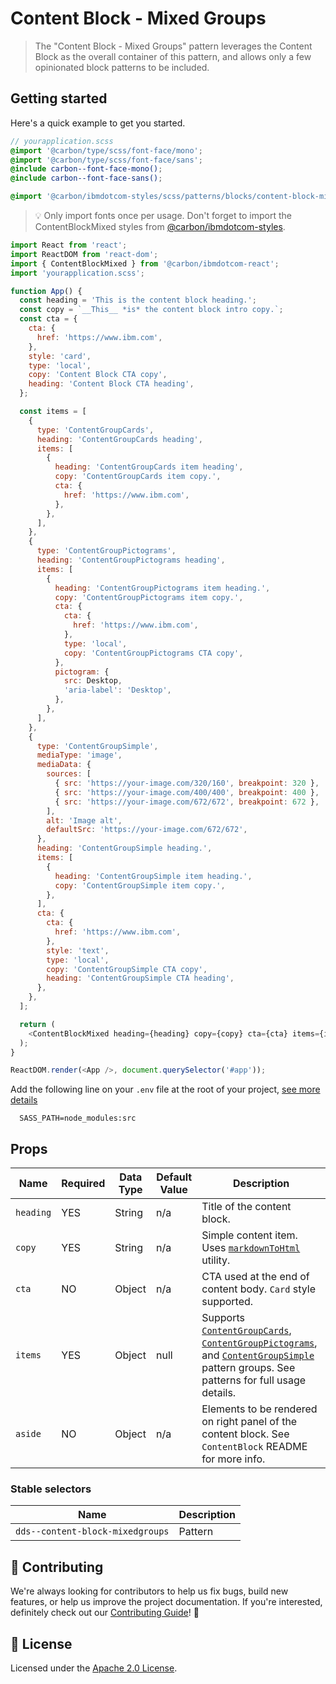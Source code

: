 # Content Block - Mixed Groups

> The "Content Block - Mixed Groups" pattern leverages the Content Block as the
> overall container of this pattern, and allows only a few opinionated block
> patterns to be included.

## Getting started

Here's a quick example to get you started.

```scss
// yourapplication.scss
@import '@carbon/type/scss/font-face/mono';
@import '@carbon/type/scss/font-face/sans';
@include carbon--font-face-mono();
@include carbon--font-face-sans();

@import '@carbon/ibmdotcom-styles/scss/patterns/blocks/content-block-mixed/index';
```

> 💡 Only import fonts once per usage. Don't forget to import the
> ContentBlockMixed styles from
> [@carbon/ibmdotcom-styles](https://github.com/carbon-design-system/ibm-dotcom-library/blob/master/packages/styles).

```javascript
import React from 'react';
import ReactDOM from 'react-dom';
import { ContentBlockMixed } from '@carbon/ibmdotcom-react';
import 'yourapplication.scss';

function App() {
  const heading = 'This is the content block heading.';
  const copy = `__This__ *is* the content block intro copy.`;
  const cta = {
    cta: {
      href: 'https://www.ibm.com',
    },
    style: 'card',
    type: 'local',
    copy: 'Content Block CTA copy',
    heading: 'Content Block CTA heading',
  };

  const items = [
    {
      type: 'ContentGroupCards',
      heading: 'ContentGroupCards heading',
      items: [
        {
          heading: 'ContentGroupCards item heading',
          copy: 'ContentGroupCards item copy.',
          cta: {
            href: 'https://www.ibm.com',
          },
        },
      ],
    },
    {
      type: 'ContentGroupPictograms',
      heading: 'ContentGroupPictograms heading',
      items: [
        {
          heading: 'ContentGroupPictograms item heading.',
          copy: 'ContentGroupPictograms item copy.',
          cta: {
            cta: {
              href: 'https://www.ibm.com',
            },
            type: 'local',
            copy: 'ContentGroupPictograms CTA copy',
          },
          pictogram: {
            src: Desktop,
            'aria-label': 'Desktop',
          },
        },
      ],
    },
    {
      type: 'ContentGroupSimple',
      mediaType: 'image',
      mediaData: {
        sources: [
          { src: 'https://your-image.com/320/160', breakpoint: 320 },
          { src: 'https://your-image.com/400/400', breakpoint: 400 },
          { src: 'https://your-image.com/672/672', breakpoint: 672 },
        ],
        alt: 'Image alt',
        defaultSrc: 'https://your-image.com/672/672',
      },
      heading: 'ContentGroupSimple heading.',
      items: [
        {
          heading: 'ContentGroupSimple item heading.',
          copy: 'ContentGroupSimple item copy.',
        },
      ],
      cta: {
        cta: {
          href: 'https://www.ibm.com',
        },
        style: 'text',
        type: 'local',
        copy: 'ContentGroupSimple CTA copy',
        heading: 'ContentGroupSimple CTA heading',
      },
    },
  ];

  return (
    <ContentBlockMixed heading={heading} copy={copy} cta={cta} items={items} />
  );
}

ReactDOM.render(<App />, document.querySelector('#app'));
```

Add the following line on your `.env` file at the root of your project,
[see more details](https://github.com/carbon-design-system/ibm-dotcom-library/tree/master/packages/styles#usage)

```
  SASS_PATH=node_modules:src
```

## Props

| Name      | Required | Data Type | Default Value | Description                                                                                                                                                                                                                                                                                                                                                                                                                                                                                                                              |
| --------- | -------- | --------- | ------------- | ---------------------------------------------------------------------------------------------------------------------------------------------------------------------------------------------------------------------------------------------------------------------------------------------------------------------------------------------------------------------------------------------------------------------------------------------------------------------------------------------------------------------------------------- |
| `heading` | YES      | String    | n/a           | Title of the content block.                                                                                                                                                                                                                                                                                                                                                                                                                                                                                                              |
| `copy`    | YES      | String    | n/a           | Simple content item. Uses [`markdownToHtml`](https://github.com/carbon-design-system/ibm-dotcom-library/tree/master/packages/utilities/src/utilities/markdownToHtml) utility.                                                                                                                                                                                                                                                                                                                                                            |
| `cta`     | NO       | Object    | n/a           | CTA used at the end of content body. `Card` style supported.                                                                                                                                                                                                                                                                                                                                                                                                                                                                             |
| `items`   | YES      | Object    | null          | Supports [`ContentGroupCards`](https://github.com/carbon-design-system/ibm-dotcom-library/tree/master/packages/react/src/patterns/blocks/ContentGroupCards), [`ContentGroupPictograms`](https://github.com/carbon-design-system/ibm-dotcom-library/tree/master/packages/react/src/patterns/blocks/ContentGroupPictograms), and [`ContentGroupSimple`](https://github.com/carbon-design-system/ibm-dotcom-library/tree/master/packages/react/src/patterns/blocks/ContentGroupSimple) pattern groups. See patterns for full usage details. |
| `aside`   | NO       | Object    | n/a           | Elements to be rendered on right panel of the content block. See `ContentBlock` README for more info.                                                                                                                                                                                                                                                                                                                                                                                                                                    |

### Stable selectors

| Name                             | Description |
| -------------------------------- | ----------- |
| `dds--content-block-mixedgroups` | Pattern     |

## 🙌 Contributing

We're always looking for contributors to help us fix bugs, build new features,
or help us improve the project documentation. If you're interested, definitely
check out our
[Contributing Guide](https://github.com/carbon-design-system/ibm-dotcom-library/blob/master/.github/CONTRIBUTING.md)!
👀

## 📝 License

Licensed under the
[Apache 2.0 License](https://github.com/carbon-design-system/ibm-dotcom-library/blob/master/LICENSE).
